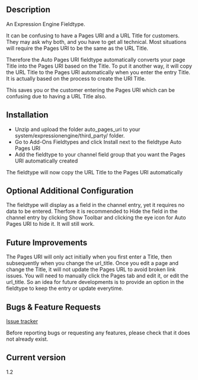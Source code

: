 ## Description

An Expression Engine Fieldtype.

It can be confusing to have a Pages URI and a URL Title for customers. They may ask why both, and you have to get all technical. Most situations will require the Pages URI to be the same as the URL Title. 

Therefore the Auto Pages URI fieldtype automatically converts your page Title into the Pages URI based on the Title. To put it another way, it will copy the URL Title to the Pages URI automatically when you enter the entry Title. It is actually based on the process to create the URI Title.

This saves you or the customer entering the Pages URI which can be confusing due to having a URL Title also. 

## Installation

* Unzip and upload the folder auto_pages_uri to your system/expressionengine/third_party/ folder.
* Go to Add-Ons Fieldtypes and click Install next to the fieldtype Auto Pages URI
* Add the fieldtype to your channel field group that you want the Pages URI automatically created

The fieldtype will now copy the URL Title to the Pages URI automatically 

## Optional Additional Configuration

The fieldtype will display as a field in the channel entry, yet it requires no data to be entered. Therfore it is recommended to Hide the field in the channel entry by clicking Show Toolbar and clicking the eye icon for Auto Pages URI to hide it. It will still work. 

## Future Improvements

The Pages URI will only act initially when you first enter a Title, then subsequently when you change the url_title. Once you edit a page and change the Title, it will not update the Pages URL to avoid broken link issues. You will need to manually click the Pages tab and edit it, or edit the url_title. So an idea for future developments is to provide an option in the fieldtype to keep the entry or update everytime. 

## Bugs & Feature Requests

[Issue tracker](https://github.com/amityweb/auto_pages_uri/issues)

Before reporting bugs or requesting any features, please check that it does not already exist.

## Current version

1.2

